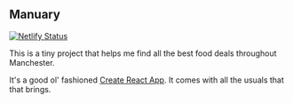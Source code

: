 ## Manuary
[![Netlify Status](https://api.netlify.com/api/v1/badges/f19dba8b-633a-4c74-a3a1-dd1cd5f23120/deploy-status)](https://app.netlify.com/sites/manuary/deploys)

This is a tiny project that helps me find all the best food deals throughout Manchester.

It's a good ol' fashioned [Create React App](https://github.com/facebook/create-react-app). It comes with all the usuals that that brings.
